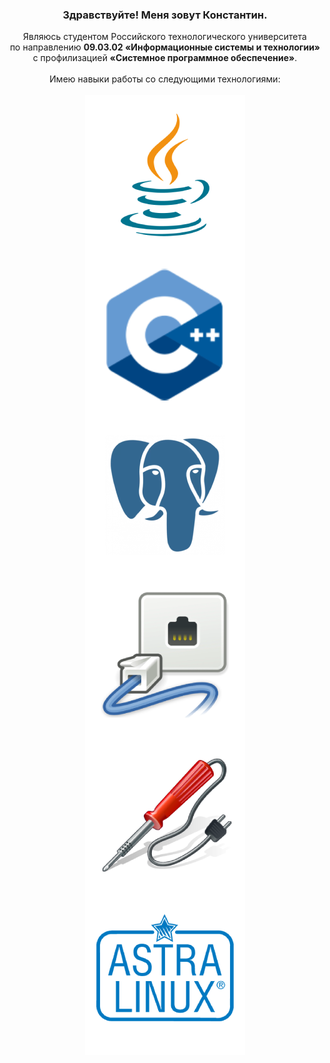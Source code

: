 <h3 align="center">
  Здравствуйте! Меня зовут Константин.<br>
</h3>
<div id="about" align="center">
  Являюсь студентом Российского технологического университета<br>
  по направлению <strong>09.03.02 «Информационные системы и технологии»</strong><br> 
  с профилизацией <strong>«Системное программное обеспечение»</strong>.<br><br>
  Имею навыки работы со следующими технологиями:<br><br>
  <img align="center" size="128" src="https://github.com/DrKapdor/DrKapdor/blob/main/icons/java.png?raw=true">
  <img align="center" src="https://github.com/DrKapdor/DrKapdor/blob/main/icons/cpp.png?raw=true">
  <img align="center" src="https://github.com/DrKapdor/DrKapdor/blob/main/icons/postgres.png?raw=true">
  <img align="center" src="https://github.com/DrKapdor/DrKapdor/blob/main/icons/networking.png?raw=true">
  <img align="center" src="https://github.com/DrKapdor/DrKapdor/blob/main/icons/solder.png?raw=true">
  <img align="center" src="https://github.com/DrKapdor/DrKapdor/blob/main/icons/astralinux.png?raw=true">
</div>
